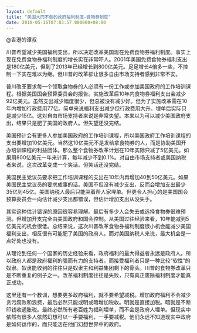 ```yaml
---
layout: default
title: "美国大而不倒的政府福利制度—食物券制度"
date: 2018-05-16T07:03:57.000000+08:00
---
```


@香港的谭叔

川普希望减少美国福利支出，所以决定改革美国现在免费食物券褔利制度。事实上现在免费食物券福利制度的增长实在非常吓人。2001年美国免费食物券褔利支出是180亿美元，但到了2013年已经增长到800亿美元。足足增长4倍多一些，不控制一下实在难以为继。但川普的改革卻让很多自由市场支持者感到非常不安。

普川改革要求每一个领取食物券的人必须有一份工作或参加美国政府的工作培训课程。根据美国国会预算委员会的报告。实施改革后10年内食物券褔利支出会减少92亿美元。虽然支出减少幅度很少，但总被没有减少好。但为了实施改革需在10年内增加行政费用77亿。简单来说褔利支出减少但行政费用大升。埋单后实际只是减少15亿。这对自由市场支持者来说是非常失望。本来以为可以减少美国政府支出，结果只是肥了美国的政府人。但失望还没完结。

美国预计会有更多人参加美国政府的工作培训课程，所以美国政府工作培训课程的支出要增加10亿美元。当然这10亿美元不是发给拿食物券的人，而是协助美国开办培训课程的利益团体。那么整个食物券改革计划在10年实际只减了5亿美元。如果用800亿美元一年来计算，每年减少不到0.1%。对自由市场支持者或美国纳税者来说，这次改革变成一个笑话。但笑话还没完结。

美国民主党议员要求把工作培训课程的支出在10年内再增加40到50亿美元。如果美国民主党议员的要求成事的话。美国不但没有减少支出，反而会增加支出最少35亿到45亿。美国纳税人最后只能哭着帮人家埋单。但更令人担心的是美国国会预算委员会一向估计减少支出都错误，但估计增加支出从没失手。

其实这种估计错误的原因很容易理解。最后有多少人会失去或选择食物券很难预测。但增加开支完全由美国政府和国会控制。从美国过往经验来看，10年能减到5亿美元的机会很低。总结来说，这次川普改革食物券福利制度很小机会能减少美国福利支出，相反很有可能肥了美国的政府人。而对美国纳税人来说，最大机会是一点好处也没有。

从理论到任何一个国家的历史经验来看，政府福利的最大得益者永远是政府人。所以政府人都是政府福利的强而有力的支持者。而接受福利者只是一种比较“软性”的奴隶。奴隶能收到的往往只是奴隶主和利益集团剩下的骨头。川普的食物券改革只是不断重复的例子之一。改革褔利制度往往是失败，只有真正废除福利制度才能真正成功。

这里还有一个教训，想要更多政府福利，就不要希望减税。增加政府福利不会减少贪污腐败和浪费，最后必然只能或明或暗增加税收。明就是直接加税。暗就是不断印钱收通胀税。最终必然所有老百姓为福利埋单，而不会是政府人埋单。但现实中依然有很多人依然幻想可以一手要福利，一手要减税。他们永远不知道现实中政府是如何运作的，而只能活在他们幻想世界中的政府。

